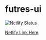 # futres-ui

[![Netlify Status](https://api.netlify.com/api/v1/badges/c281bef8-9177-42aa-9c46-cca8e6effd34/deploy-status)](https://app.netlify.com/sites/musing-northcutt-ceb5ba/deploys)

[Netlify Link Here](https://musing-northcutt-ceb5ba.netlify.app/)
